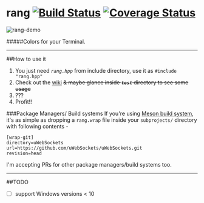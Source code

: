 # rang [![Build Status](https://travis-ci.org/agauniyal/rang.svg?branch=master)](https://travis-ci.org/agauniyal/rang) [![Coverage Status](https://coveralls.io/repos/github/agauniyal/rang/badge.svg?branch=master)](https://coveralls.io/github/agauniyal/rang?branch=master)

![rang-demo](https://cloud.githubusercontent.com/assets/7630575/13501282/0bd00074-e18c-11e5-9848-5bd1f20566d9.gif)

#####Colors for your Terminal.

------
##How to use it
1. You just need *`rang.hpp`* from include directory, use it as `#include "rang.hpp"`
2. Check out the [wiki](https://github.com/agauniyal/rang/wiki) ~~& maybe glance inside ***`test`*** directory to see some usage~~
3. ???
4. Profit!!

###Package Managers/ Build systems
If you're using [Meson build system](https://github.com/mesonbuild/meson), it's as simple as dropping a `rang.wrap` file inside your `subprojects/` directory with following contents - 

```
[wrap-git]
directory=uWebSockets
url=https://github.com/uWebSockets/uWebSockets.git
revision=head
```
I'm accepting PRs for other package managers/build systems too.

------
##TODO
- [ ] support Windows versions < 10
